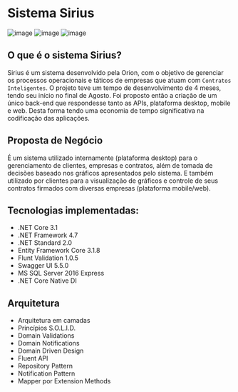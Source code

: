 # Sistema Sirius

![image](https://img.shields.io/github/license/peedroca/sirius?style=for-the-badge)
![image](https://img.shields.io/github/issues/peedroca/sirius?style=for-the-badge)
![image](https://img.shields.io/github/contributors/peedroca/sirius?style=for-the-badge)

## O que é o sistema Sirius?

Sirius é um sistema desenvolvido pela Orion, com o objetivo de gerenciar os processos operacionais e táticos de empresas que atuam com `Contratos Inteligentes`.
O projeto teve um tempo de desenvolvimento de 4 meses, tendo seu início no final de Agosto. Foi proposto então a criação de um único back-end que respondesse tanto as APIs, plataforma desktop, mobile e web. Desta forma tendo uma economia de tempo significativa na codificação das aplicações.

## Proposta de Negócio

É um sistema utilizado internamente (plataforma desktop) para o gerenciamento de clientes, empresas e contratos, além de tomada de decisões baseado nos gráficos apresentados pelo sistema.
E também utilizado por clientes para a visualização de gráficos e controle de seus contratos firmados com diversas empresas (plataforma mobile/web).

## Tecnologias implementadas:

- .NET Core 3.1
- .NET Framework 4.7
- .NET Standard 2.0
- Entity Framework Core 3.1.8
- Flunt Validation 1.0.5
- Swagger UI 5.5.0
- MS SQL Server 2016 Express
- .NET Core Native DI

## Arquitetura

- Arquitetura em camadas
- Princípios S.O.L.I.D.
- Domain Validations
- Domain Notifications
- Domain Driven Design
- Fluent API
- Repository Pattern
- Notification Pattern
- Mapper por Extension Methods
